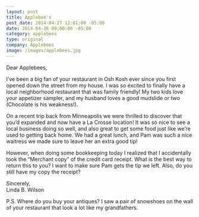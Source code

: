 ```yaml
---
layout: post
title: Applebee's
post_date: 2014-04-27 12:01:00 -05:00
date: 2014-04-26 09:00:00 -05:00
category: applebees
type: original
company: Applebees
image: /images/applebees.jpg
---
```


Dear Applebees,

I’ve been a big fan of your restaurant in Osh Kosh ever since you first opened down the street from my house. I was so excited to finally have a local neighborhood restaurant that was family friendly! My two kids love your appetizer sampler, and my husband loves a good mudslide or two (Chocolate is his weakness!).

On a recent trip back from Minneapolis we were thrilled to discover that you’d expanded and now have a La Crosse location! It was so nice to see a local business doing so well, and also great to get some food just like we’re used to getting back home. We had a great lunch, and Pam was such a nice waitress we made sure to leave her an extra good tip!

However, when doing some bookkeeping today I realized that I accidentally took the “Merchant copy” of the credit card receipt. What is the best way to return this to you? I want to make sure Pam gets the tip we left. Also, do you still have my copy the receipt?

Sincerely,<br/>Linda B. Wilson

P.S. Where do you buy your antiques? I saw a pair of snowshoes on the wall of your restaurant that look a lot like my grandfathers. 